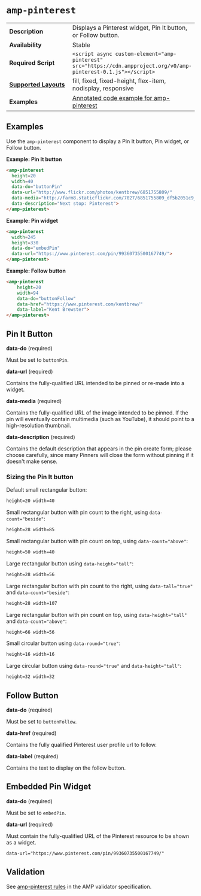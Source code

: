 <!---
Copyright 2015 The AMP HTML Authors.

Licensed under the Apache License, Version 2.0 (the "License");
you may not use this file except in compliance with the License.
You may obtain a copy of the License at

      http://www.apache.org/licenses/LICENSE-2.0

Unless required by applicable law or agreed to in writing, software
distributed under the License is distributed on an "AS-IS" BASIS,
WITHOUT WARRANTIES OR CONDITIONS OF ANY KIND, either express or implied.
See the License for the specific language governing permissions and
limitations under the License.
-->

# <a name=”amp-pinterest”></a> `amp-pinterest`

<table>
  <tr>
    <td width="40%"><strong>Description</strong></td>
    <td>Displays a Pinterest widget, Pin It button, or Follow button.</td>
  </tr>
  <tr>
    <td width="40%"><strong>Availability</strong></td>
    <td>Stable</td>
  </tr>
  <tr>
    <td width="40%"><strong>Required Script</strong></td>
    <td><code>&lt;script async custom-element="amp-pinterest" src="https://cdn.ampproject.org/v0/amp-pinterest-0.1.js">&lt;/script></code></td>
  </tr>
  <tr>
    <td class="col-fourty"><strong><a href="https://www.ampproject.org/docs/guides/responsive/control_layout.html">Supported Layouts</a></strong></td>
    <td>fill, fixed, fixed-height, flex-item, nodisplay, responsive</td>
  </tr>
  <tr>
    <td width="40%"><strong>Examples</strong></td>
    <td><a href="https://ampbyexample.com/components/amp-pinterest/">Annotated code example for amp-pinterest</a></td>
  </tr>
</table>

## Examples

Use the `amp-pinterest` component to display a Pin It button, Pin widget, or Follow button.

**Example: Pin It button**

```html
<amp-pinterest
  height=20
  width=40
  data-do="buttonPin"
  data-url="http://www.flickr.com/photos/kentbrew/6851755809/"
  data-media="http://farm8.staticflickr.com/7027/6851755809_df5b2051c9_z.jpg"
  data-description="Next stop: Pinterest">
</amp-pinterest>
```

**Example: Pin widget**

```html
<amp-pinterest
  width=245
  height=330
  data-do="embedPin"
  data-url="https://www.pinterest.com/pin/99360735500167749/">
</amp-pinterest>
```

**Example: Follow button**

```html
<amp-pinterest
    height=20
    width=94
    data-do="buttonFollow"
    data-href="https://www.pinterest.com/kentbrew/"
    data-label="Kent Brewster">
</amp-pinterest>
```


## Pin It Button

**data-do** (required)

Must be set to `buttonPin`.

**data-url** (required)

Contains the fully-qualified URL intended to be pinned or re-made into a widget.

**data-media** (required)

Contains the fully-qualified URL of the image intended to be pinned. If the pin will eventually contain multimedia (such as YouTube), it should point to a high-resolution thumbnail.

**data-description** (required)

Contains the default description that appears in the pin create form; please choose carefully, since many Pinners will close the form without pinning if it doesn't make sense.

### Sizing the Pin It button

Default small rectangular button:

```html
height=20 width=40
```

Small rectangular button with pin count to the right, using `data-count="beside"`:

```html
height=28 width=85
```

Small rectangular button with pin count on top, using `data-count="above"`:

```html
height=50 width=40
```

Large rectangular button using `data-height="tall"`:

```html
height=28 width=56
```

Large rectangular button with pin count to the right, using `data-tall="true"` and `data-count="beside"`:

```html
height=28 width=107
```

Large rectangular button with pin count on top, using `data-height="tall"` and `data-count="above"`:

```html
height=66 width=56
```

Small circular button using `data-round="true"`:

```html
height=16 width=16
```

Large circular button using `data-round="true"` and `data-height="tall"`:

```html
height=32 width=32
```

## Follow Button

**data-do** (required)

Must be set to `buttonFollow`.

**data-href** (required)

Contains the fully qualified Pinterest user profile url to follow.

**data-label** (required)

Contains the text to display on the follow button.

## Embedded Pin Widget

**data-do** (required)

Must be set to `embedPin`.

**data-url** (required)

Must contain the fully-qualified URL of the Pinterest resource to be shown as a widget.

```html
data-url="https://www.pinterest.com/pin/99360735500167749/"
```

## Validation

See [amp-pinterest rules](https://github.com/ampproject/amphtml/blob/master/extensions/amp-pinterest/validator-amp-pinterest.protoascii) in the AMP validator specification.
